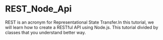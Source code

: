 # REST_Node_Api
REST is an acronym for Representational State Transfer.In this tutorial, we will learn how to create a RESTful API using Node.js.
This tutorial divided by classes that you understand better way. 
